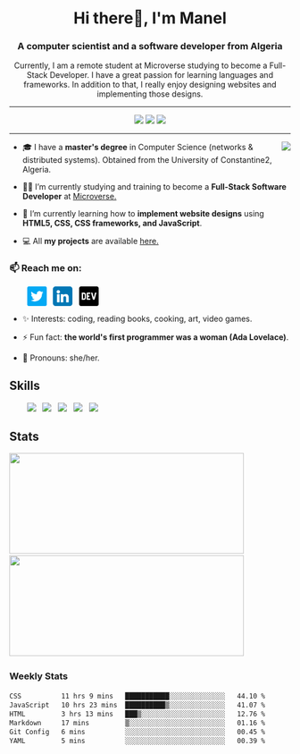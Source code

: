 <h1 align="center"> Hi there👋, I'm Manel</h1>
<h3 align="center">A computer scientist and a software developer from Algeria</h3>

<p align="center">Currently, I am a remote student at Microverse studying to become a Full-Stack Developer. I have a great passion for learning languages and frameworks. In addition to that, I really enjoy designing websites and implementing those designs.</p>

---

<div align="center">
  <img src="https://badges.pufler.dev/visits/ha-manel/ha-manel?color=3f37c9">
  <img src="https://badges.pufler.dev/repos/ha-manel?color=3f37c9">
  <img src="https://badges.pufler.dev/commits/monthly/ha-manel?color=3f37c9">
</div>

---

<img align="right" src="https://media2.giphy.com/media/L1R1tvI9svkIWwpVYr/giphy.gif?cid=790b76112be03f92de5e356ca9c83066f76d54710feb3b75&rid=giphy.gif&ct=g">

- 🎓 I have a **master's degree** in Computer Science (networks & distributed systems). Obtained from the University of Constantine2, Algeria.

- 👩‍💻 I’m currently studying and training to become a **Full-Stack Software Developer** at [Microverse.](https://github.com/microverseinc)

- 🌱 I’m currently learning how to **implement website designs** using **HTML5, CSS, CSS frameworks, and JavaScript**.

- 💻 All **my projects** are available [here.](https://github.com/ha-manel?tab=repositories)

### 📫 Reach me on:

<p align="left">
&nbsp; &nbsp; &nbsp; &nbsp; <a href="https://twitter.com/ha_manel_" target="_blank"><img align="center" src="./images/twitter.png" alt="twitter" width="35" /></a> &nbsp;
<a href="https://www.linkedin.com/in/manel-hammouche/" target="_blank"><img align="center" src="./images/linkedin.png" alt="linkedin" width="35" /></a> &nbsp;
<a href="https://dev.to/hamanel" target="_blank"><img align="center" src="./images/dev.png" alt="dev community" width="35" /></a>
</p>

- ✨ Interests: coding, reading books, cooking, art, video games.

- ⚡ Fun fact: **the world's first programmer was a woman (Ada Lovelace)**.

- 👩 Pronouns: she/her.

<h2 align="left">Skills</h2>
<p align="left">
  &nbsp; &nbsp; &nbsp; &nbsp; <a href="#" target="blank"><img src="https://img.shields.io/badge/HTML5-E34F26?style=for-the-badge&logo=html5&logoColor=white"></a> &nbsp; <a href="#" target="blank"><img src="https://img.shields.io/badge/CSS3-1572B6?style=for-the-badge&logo=css3&logoColor=white"></a> &nbsp; <a href="#" target="blank"><img src="https://img.shields.io/badge/Sass-CC6699?style=for-the-badge&logo=sass&logoColor=white"></a> &nbsp; <a href="#" target="blank"><img src="https://img.shields.io/badge/Bootstrap-563D7C?style=for-the-badge&logo=bootstrap&logoColor=white"></a> &nbsp; <a href="#" target="blank"><img src="https://img.shields.io/badge/JavaScript-F7DF1E?style=for-the-badge&logo=javascript&logoColor=black"></a>
</p>

<h2 align ="left">Stats</h2>
<div >
  <img height="180" width="420" src="https://github-readme-stats-eight-theta.vercel.app/api?username=ha-manel&show_icons=true&theme=nightowl"/>
  <img height="180" width="420" src="https://github-readme-stats.vercel.app/api/top-langs/?username=ha-manel&show_icons=true&theme=nightowl&layout=compact"/>
</div>

<h3>Weekly Stats</h3>
<!--START_SECTION:waka-->

```text
CSS          11 hrs 9 mins   ███████████░░░░░░░░░░░░░░   44.10 %
JavaScript   10 hrs 23 mins  ██████████▒░░░░░░░░░░░░░░   41.07 %
HTML         3 hrs 13 mins   ███▒░░░░░░░░░░░░░░░░░░░░░   12.76 %
Markdown     17 mins         ▒░░░░░░░░░░░░░░░░░░░░░░░░   01.16 %
Git Config   6 mins          ░░░░░░░░░░░░░░░░░░░░░░░░░   00.45 %
YAML         5 mins          ░░░░░░░░░░░░░░░░░░░░░░░░░   00.39 %
```

<!--END_SECTION:waka-->
